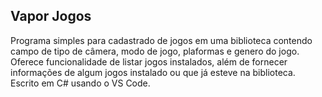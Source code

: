 ## Vapor Jogos

Programa simples para cadastrado de jogos em uma biblioteca contendo campo de tipo de câmera, modo de jogo, plaformas e genero do jogo.<br>
Oferece funcionalidade de listar jogos instalados, além de fornecer informações de algum jogos instalado ou que já esteve na biblioteca.<br>
Escrito em C# usando o VS Code.
